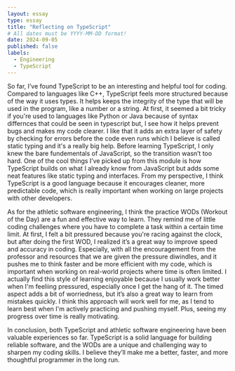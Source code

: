 ```yaml
---
layout: essay
type: essay
title: "Reflecting on TypeScript"
# All dates must be YYYY-MM-DD format!
date: 2024-09-05
published: false
labels:
  - Engineering
  - TypeScript
---
```




So far, I’ve found TypeScript to be an interesting and helpful tool for coding. Compared to languages like C++, TypeScript feels more structured because of the way it uses types. It helps keeps the integrity of the type that will be used in the program, like a number or a string. At first, it seemed a bit tricky if you're used to languages like Python or Java because of syntax differnces that could be seen in typescript but, I see how it helps prevent bugs and makes my code clearer. I like that it adds an extra layer of safety by checking for errors before the code even runs which I believe is called static typing and it's a really big help.
Before learning TypeScript, I only knew the bare fundementals of JavaScript, so the transition wasn’t too hard. One of the cool things I’ve picked up from this module is how TypeScript builds on what I already know from JavaScript but adds some neat features like static typing and interfaces. From my perspective, I think TypeScript is a good language because it encourages cleaner, more predictable code, which is really important when working on large projects with other developers.

As for the athletic software engineering, I think the practice WODs (Workout of the Day) are a fun and effective way to learn. They remind me of little coding challenges where you have to complete a task within a certain time limit. At first, I felt a bit pressured because you're racing against the clock, but after doing the first WOD, I realized it’s a great way to improve speed and accuracy in coding. Especially, with all the encouragement from the professor and resources that we are given the pressure diwindles, and it pushes me to think faster and be more efficient with my code, which is important when working on real-world projects where time is often limited.
I actually find this style of learning enjoyable because I usually work better when I'm feeliing pressured, especially once I get the hang of it. The timed aspect adds a bit of worriedness, but it’s also a great way to learn from mistakes quickly. I think this approach will work well for me, as I tend to learn best when I'm actively practicing and pushing myself. Plus, seeing my progress over time is really motivating.

In conclusion, both TypeScript and athletic software engineering have been valuable experiences so far. TypeScript is a solid language for building reliable software, and the WODs are a unique and challenging way to sharpen my coding skills. I believe they’ll make me a better, faster, and more thoughtful programmer in the long run.







